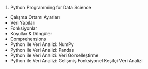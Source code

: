 1. Python Programming for Data Science
* Çalışma Ortamı Ayarları
* Veri Yapıları
* Fonksiyonlar
* Koşullar & Döngüler
* Comprehensions
* Python ile Veri Analizi: NumPy
* Python ile Veri Analizi: Pandas
* Python ile Veri Analizi: Veri Görselleştirme
* Python ile Veri Analizi: Gelişmiş Fonksiyonel Keşifçi Veri Analizi
